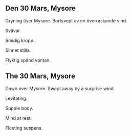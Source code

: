 

Den 30 Mars, Mysore
------------------------------

Gryning över Mysore. Bortsvept av en överraskande vind.

Svävar.

Smidig kropp.

Sinnet stilla.

Flyktig spänd väntan.

The 30 Mars, Mysore
------------------------------

Dawn over Mysore. Swept away by a surprise wind.

Levitating.

Supple body.

Mind at rest.

Fleeting suspens.
